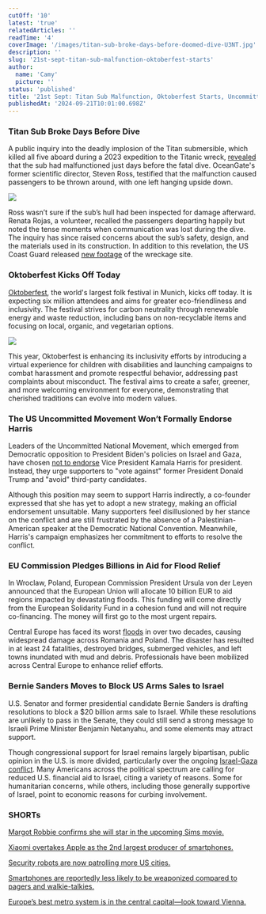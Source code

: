 ```yaml
---
cutOff: '10'
latest: 'true'
relatedArticles: ''
readTime: '4'
coverImage: '/images/titan-sub-broke-days-before-doomed-dive-U3NT.jpg'
description: ''
slug: '21st-sept-titan-sub-malfunction-oktoberfest-starts'
author:
  name: 'Camy'
  picture: ''
status: 'published'
title: '21st Sept: Titan Sub Malfunction, Oktoberfest Starts, Uncommitted won’t Commit'
publishedAt: '2024-09-21T10:01:00.698Z'
---
```


### Titan Sub Broke Days Before Dive 

A public inquiry into the deadly implosion of the Titan submersible, which killed all five aboard during a 2023 expedition to the Titanic wreck, [revealed](https://www.bbc.com/news/articles/c70w81ly299o) that the sub had malfunctioned just days before the fatal dive. OceanGate's former scientific director, Steven Ross, testified that the malfunction caused passengers to be thrown around, with one left hanging upside down.

![](/images/titan-sub-broke-days-before-doomed-dive-k0MD.jpg)

Ross wasn’t sure if the sub’s hull had been inspected for damage afterward. Renata Rojas, a volunteer, recalled the passengers departing happily but noted the tense moments when communication was lost during the dive. The inquiry has since raised concerns about the sub’s safety, design, and the materials used in its construction. In addition to this revelation, the US Coast Guard released [new footage](https://www.youtube.com/watch?v=fg2qTQEkTOk) of the wreckage site.

### Oktoberfest Kicks Off Today

[Oktoberfest](https://www.oktoberfest.de/en), the world's largest folk festival in Munich, kicks off today. It is expecting six million attendees and aims for greater eco-friendliness and inclusivity. The festival strives for carbon neutrality through renewable energy and waste reduction, including bans on non-recyclable items and focusing on local, organic, and vegetarian options.

![](/images/oktoberfest-starts-saturday-gyNj.jpg)

This year, Oktoberfest is enhancing its inclusivity efforts by introducing a virtual experience for children with disabilities and launching campaigns to combat harassment and promote respectful behavior, addressing past complaints about misconduct. The festival aims to create a safer, greener, and more welcoming environment for everyone, demonstrating that cherished traditions can evolve into modern values.

### The US Uncommitted Movement Won’t Formally Endorse Harris

Leaders of the Uncommitted National Movement, which emerged from Democratic opposition to President Biden's policies on Israel and Gaza, have chosen [not to endorse](https://x.com/uncommittedmvmt/status/1836760479517270218) Vice President Kamala Harris for president. Instead, they urge supporters to "vote against" former President Donald Trump and "avoid" third-party candidates.

Although this position may seem to support Harris indirectly, a co-founder expressed that she has yet to adopt a new strategy, making an official endorsement unsuitable. Many supporters feel disillusioned by her stance on the conflict and are still frustrated by the absence of a Palestinian-American speaker at the Democratic National Convention. Meanwhile, Harris's campaign emphasizes her commitment to efforts to resolve the conflict.

###  EU Commission Pledges Billions in Aid for Flood Relief

In Wroclaw, Poland, European Commission President Ursula von der Leyen announced that the European Union will allocate 10 billion EUR to aid regions impacted by devastating floods. This funding will come directly from the European Solidarity Fund in a cohesion fund and will not require co-financing. The money will first go to the most urgent repairs.

Central Europe has faced its worst [floods](https://apnews.com/article/central-europe-floods-poland-wroclaw-oder-czech-c7b9901872be8706baca1d662098bde9) in over two decades, causing widespread damage across Romania and Poland. The disaster has resulted in at least 24 fatalities, destroyed bridges, submerged vehicles, and left towns inundated with mud and debris. Professionals have been mobilized across Central Europe to enhance relief efforts.

### Bernie Sanders Moves to Block US Arms Sales to Israel

U.S. Senator and former presidential candidate Bernie Sanders is drafting resolutions to block a $20 billion arms sale to Israel. While these resolutions are unlikely to pass in the Senate, they could still send a strong message to Israeli Prime Minister Benjamin Netanyahu, and some elements may attract support.

Though congressional support for Israel remains largely bipartisan, public opinion in the U.S. is more divided, particularly over the ongoing [Israel-Gaza conflict](https://apnews.com/article/us-un-israel-hamas-war-gaza-c28906d65480c177b641a8e6676e80fe). Many Americans across the political spectrum are calling for reduced U.S. financial aid to Israel, citing a variety of reasons. Some for humanitarian concerns, while others, including those generally supportive of Israel, point to economic reasons for curbing involvement.

### SHORTs

[Margot Robbie confirms she will star in the upcoming Sims movie.](https://exclaim.ca/film/article/the-sims-movie-gets-boost-from-barbie-team)

[Xiaomi overtakes Apple as the 2nd largest producer of smartphones.](https://www.counterpointresearch.com/insights/xiaomi-overtakes-apple-to-become-worlds-no-2-smartphone-brand-in-aug/)

[Security robots are now patrolling more US cities.](https://edition.cnn.com/2024/08/25/us/security-robots-human-guards/index.html)

[Smartphones are reportedly less likely to be weaponized compared to pagers and walkie-talkies.](https://www.wired.com/story/exploding-pagers-hezbollah-phones/)

[Europe’s best metro system is in the central capital—look toward Vienna.](https://www.euronews.com/travel/2024/09/13/from-oslo-to-budapest-these-are-the-best-and-worst-metro-systems-in-europe)